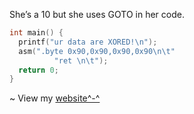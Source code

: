 She’s a 10 but she uses GOTO in her code.

```c
int main() {
  printf("ur data are XORED!\n");
  asm(".byte 0x90,0x90,0x90,0x90\n\t"
          "ret \n\t");
  return 0;
}
```

~ View my [website^-^](https://4medero.github.io/)
